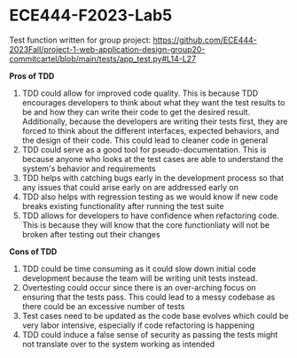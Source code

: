 # ECE444-F2023-Lab5
Test function written for group project: https://github.com/ECE444-2023Fall/project-1-web-application-design-group20-commitcartel/blob/main/tests/app_test.py#L14-L27

**Pros of TDD**
1. TDD could allow for improved code quality. This is because TDD encourages developers to think about what they want the test results to be and how they can write their code to get the desired result. Additionally, because the developers are writing their tests first, they are forced to think about the different interfaces, expected behaviors, and the design of their code. This could lead to cleaner code in general
2. TDD could serve as a good tool for pseudo-documentation. This is because anyone who looks at the test cases are able to understand the system's behavior and requirements
3. TDD helps with catching bugs early in the development process so that any issues that could arise early on are addressed early on
4. TDD also helps with regression testing as we would know if new code breaks existing functionality after running the test suite
5. TDD allows for developers to have confidence when refactoring code. This is because they will know that the core functionliaty will not be broken after testing out their changes

**Cons of TDD**
1. TDD could be time consuming as it could slow down initial code development because the team will be writing unit tests instead.
2. Overtesting could occur since there is an over-arching focus on ensuring that the tests pass. This could lead to a messy codebase as there could be an excessive number of tests
3. Test cases need to be updated as the code base evolves which could be very labor intensive, especially if code refactoring is happening
4. TDD could induce a false sense of security as passing the tests might not translate over to the system working as intended
